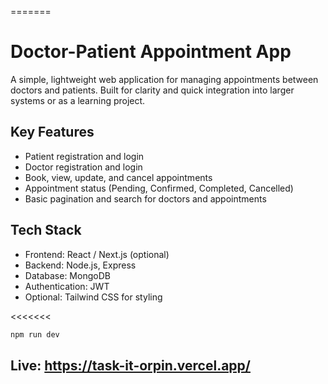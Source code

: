 
=======
# Doctor-Patient Appointment App

A simple, lightweight web application for managing appointments between doctors and patients. Built for clarity and quick integration into larger systems or as a learning project.

## Key Features

* Patient registration and login
* Doctor registration and login
* Book, view, update, and cancel appointments
* Appointment status (Pending, Confirmed, Completed, Cancelled)
* Basic pagination and search for doctors and appointments

## Tech Stack

* Frontend: React / Next.js (optional)
* Backend: Node.js, Express
* Database: MongoDB
* Authentication: JWT
* Optional: Tailwind CSS for styling




<<<<<<<
```bash
npm run dev
```
## Live: https://task-it-orpin.vercel.app/


